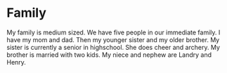<!DOCTYPE html>
<html>
<head>
<link rel="stylesheet" href="mystyle.css">
</head>
<body>
<h1>Family</h1>
<p>My family is medium sized. We have five people in our immediate family. I have my mom and dad. Then my younger sister and my older brother. My sister is currently a senior in highschool. She does cheer and archery. My brother is married with two kids. My niece and nephew are Landry and Henry.</p>
     

</body>
</html>
